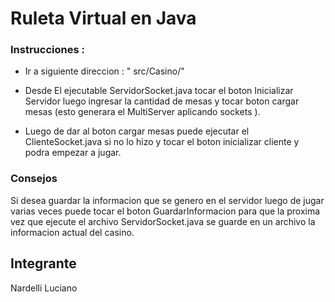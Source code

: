 # Ruleta Virtual en Java

### Instrucciones :
- Ir a siguiente direccion : " src/Casino/"

- Desde El ejecutable ServidorSocket.java tocar el boton Inicializar Servidor luego ingresar la cantidad de mesas y tocar boton cargar mesas (esto generara el MultiServer aplicando sockets ).
- Luego de dar al boton cargar mesas puede ejecutar el ClienteSocket.java si no lo hizo y tocar el boton inicializar cliente y podra empezar a jugar.

### Consejos
Si desea guardar la informacion que se genero en el servidor luego de jugar varias veces puede tocar el boton GuardarInformacion para que la proxima vez que ejecute el archivo ServidorSocket.java se guarde en un archivo la informacion actual del casino.


## Integrante
Nardelli Luciano

